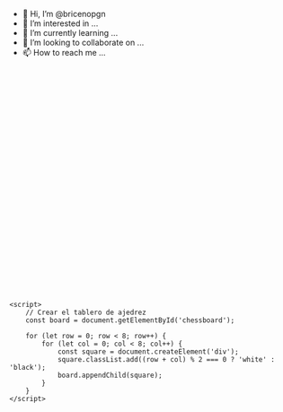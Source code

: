 - 👋 Hi, I’m @bricenopgn
- 👀 I’m interested in ...
- 🌱 I’m currently learning ...
- 💞️ I’m looking to collaborate on ...
- 📫 How to reach me ...

<!---
bricenopgn/bricenopgn is a ✨ special ✨ repository because its `README.md` (this file) appears on your GitHub profile.
You can click the Preview link to take a look at your changes.
--->
<!DOCTYPE html>
<html lang="en">
<head>
    <meta charset="UTF-8">
    <meta name="viewport" content="width=device-width, initial-scale=1.0">
    <title>Tablero de Ajedrez</title>
    <style>
        /* Estilos para las casillas del tablero */
        .board {
            display: grid;
            grid-template-columns: repeat(8, 50px);
            grid-template-rows: repeat(8, 50px);
        }
        .white {
            background-color: #f0d9b5;
        }
        .black {
            background-color: #b58863;
        }
    </style>
</head>
<body>
    <div class="board" id="chessboard"></div>

    <script>
        // Crear el tablero de ajedrez
        const board = document.getElementById('chessboard');

        for (let row = 0; row < 8; row++) {
            for (let col = 0; col < 8; col++) {
                const square = document.createElement('div');
                square.classList.add((row + col) % 2 === 0 ? 'white' : 'black');
                board.appendChild(square);
            }
        }
    </script>
</body>
</html>
